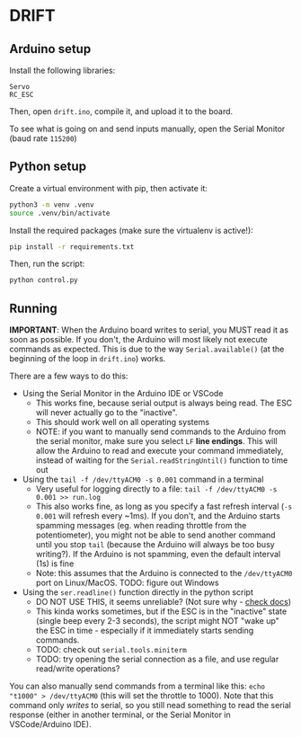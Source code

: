 # DRIFT

## Arduino setup

Install the following libraries:

```
Servo
RC_ESC
```

Then, open `drift.ino`, compile it, and upload it to the board.

To see what is going on and send inputs manually, open the Serial Monitor (baud rate `115200`)

## Python setup

Create a virtual environment with pip, then activate it:

```bash
python3 -m venv .venv
source .venv/bin/activate
```

Install the required packages (make sure the virtualenv is active!):

```bash
pip install -r requirements.txt
```

Then, run the script:

```bash
python control.py
```

## Running

**IMPORTANT**: When the Arduino board writes to serial, you MUST read it as soon as possible. If you don't, the Arduino will most likely not execute commands as expected. This is due to the way `Serial.available()` (at the beginning of the loop in `drift.ino`) works.

There are a few ways to do this:

- Using the Serial Monitor in the Arduino IDE or VSCode
  - This works fine, because serial output is always being read. The ESC will never actually go to the "inactive".
  - This should work well on all operating systems
  - NOTE: if you want to manually send commands to the Arduino from the serial monitor, make sure you select `LF` **line endings**. This will allow the Arduino to read and execute your command immediately, instead of waiting for the `Serial.readStringUntil()` function to time out
- Using the `tail -f /dev/ttyACM0 -s 0.001` command in a terminal
  - Very useful for logging directly to a file: `tail -f /dev/ttyACM0 -s 0.001 >> run.log`
  - This also works fine, as long as you specify a fast refresh interval (`-s 0.001` will refresh every ~1ms). If you don't, and the Arduino starts spamming messages (eg. when reading throttle from the potentiometer), you might not be able to send another command until you stop `tail` (because the Arduino will always be too busy writing?). If the Arduino is not spamming, even the default interval (1s) is fine
  - Note: this assumes that the Arduino is connected to the `/dev/ttyACM0` port on Linux/MacOS. TODO: figure out Windows
- Using the `ser.readline()` function directly in the python script
  - DO NOT USE THIS, it seems unreliable? (Not sure why - [check docs](https://pyserial.readthedocs.io/en/latest/shortintro.html#readline)) 
  - This kinda works sometimes, but if the ESC is in the "inactive" state (single beep every 2-3 seconds), the script might NOT "wake up" the ESC in time - especially if it immediately starts sending commands.
  - TODO: check out `serial.tools.miniterm`
  - TODO: try opening the serial connection as a file, and use regular read/write operations?
  
You can also manually send commands from a terminal like this: `echo "t1000" > /dev/ttyACM0` (this will set the throttle to 1000). Note that this command only *writes* to serial, so you still nead something to read the serial response (either in another terminal, or the Serial Monitor in VSCode/Arduino IDE).